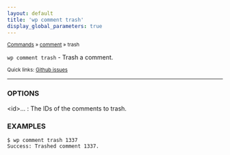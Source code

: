 ```yaml
---
layout: default
title: 'wp comment trash'
display_global_parameters: true
---
```


<small>[Commands](/commands/) &raquo; [comment](/commands/comment/) &raquo; trash</small>

`wp comment trash` - Trash a comment.

<small>Quick links: <a href="https://github.com/wp-cli/wp-cli/issues?q=is%3Aopen+label%3Acommand%3Acomment-trash+sort%3Aupdated-desc">Github issues</a></small>

<hr />

### OPTIONS

&lt;id&gt;...
: The IDs of the comments to trash.

### EXAMPLES

    $ wp comment trash 1337
    Success: Trashed comment 1337.



